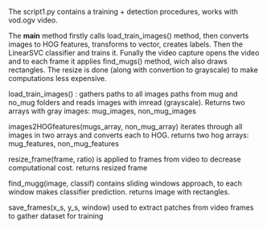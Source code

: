The script1.py contains a training + detection procedures, works with vod.ogv video.

The __main__ method firstly calls load_train_images() method, then converts images to HOG features, transforms to vector, creates labels. Then the LinearSVC classifier and trains it. Funally the video capture opens the video and to each frame it applies find_mugs() method, wich also draws rectangles. The resize is done (along with convertion to grayscale) to make computations less expensive.

load_train_images() : gathers paths to all images paths from mug and no_mug folders and reads images with imread (grayscale). Returns two arrays with gray images: mug_images, non_mug_images

images2HOGfeatures(mugs_array, non_mug_array) iterates through all images in two arrays and converts each to HOG. returns two hog arrays: mug_features, non_mug_features

resize_frame(frame, ratio) is applied to frames from video to decrease computational cost. returns resized frame

find_mugg(image, classif) contains sliding windows approach, to each window makes classifier prediction. returns image with rectangles.

save_frames(x_s, y_s, window) used to extract patches from video frames to gather dataset for training